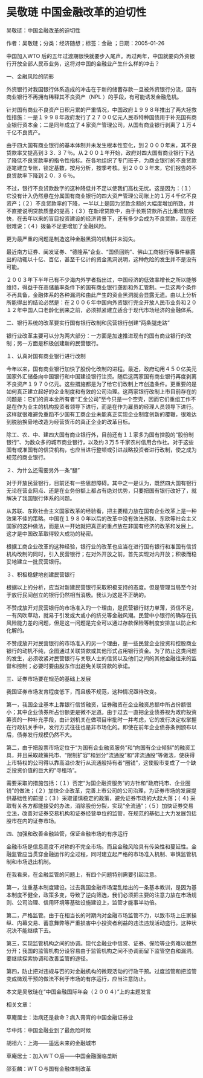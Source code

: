 # 吴敬琏  中国金融改革的迫切性    
    
吴敬琏：中国金融改革的迫切性    
作者：吴敬琏；分类：经济随想；标签：金融 ；日期：2005-01-26    
中国加入WTO 后的五年过渡期很快就要步入尾声。再过两年，中国就要向外资银行开放全部人民币业务，这将对中国的金融业产生什么样的冲击？    
一、金融风险的阴影    
外资银行对我国银行体系造成的冲击在于新的储蓄存款一旦被外资银行分流，国有商业银行不再拥有稀释其不良资产（NPL ）的手段，有可能诱发金融危机。    
针对国有商业不良资产日积月累的严重情况，中国政府１９９８年推出了两大拯救性措施：一是１９９８年政府发行了２７００亿元人民币特种国债用于补充国有商业银行资本金；二是同年成立了４家资产管理公司，从国有商业银行剥离了１万４千亿不良资产。    
由于四大国有商业银行的基本体制并未发生根本性变化，到２０００年末，其不良贷款率又提高到３３. ３７％。从２００１年开始，政府对四大国有商业银行下达了降低不良贷款率的指令性指标。在各地组织了专门班子，为商业银行的不良贷款逐笔建立专账，锁定基数，按月分析，按季考核。到２００３年末，它们报告的不良贷款率下降到２０. ３６％。    
不过，银行不良贷款数字的这种降低并不足以使我们高枕无忧。这是因为：（１）它没有计入仍然悬在分属国有商业银行的四大资产管理公司账上的１万４千亿不良资产；（２）不良贷款率的下降，一半以上是因为贷款余额的大幅度增加所致，并不直接说明贷款质量的提高；（３）在新增贷款中，由于长期贷款所占比重增加极快，在去年以来的盲目投资建设的经济背景下，还有多少会成为不良贷款，现在还很难说；（４）拨备不足更增加了金融风险。    
更为最严重的问题是制造这种金融黑洞的机制并未消失。    
最近南方证券、闽发证券、“德隆系”企业、“国债回购”、佛山工商银行等事件暴露出的动辄以十亿、百亿，甚至千亿计的资金黑洞说明，这种危险的发生并不是没有可能。    
２００３年下半年已有不少海内外学者指出过，中国经济的低效率增长之所以能够维持，得益于在高储蓄率条件下的国有商业银行垄断和外汇管制。一旦这两个条件不再具备，金融体系的各种漏洞和由此产生的资金黑洞就会显露无遗。由以上分析所能得出的结论必然是：在２００６年中国向外资银行完全开放人民币业务和２０１２年中国人口老龄化到来之前，必须抓紧建立适合于现代市场经济的金融体系。    
二、银行系统的改革要实行国有银行改制和民营银行创建“两条腿走路”    
银行业改革主要可以分为两大部分：一方面是加速推进现有的国有商业银行的改制；另一方面是积极创建新的民营银行。    
１、认真对国有商业银行进行改制    
今年以来，国有商业银行加快了股份化改制的进程。最近，政府动用４５０亿美元国家外汇储备向中国银行和中国建设银行注资。随后这两家国有商业银行再度剥离不良资产１９７０亿元。这些措施都是为了给它们改制上市创造条件。更重要的是如何真正建立起好的企业制度和有效的公司治理。这两家银行改制上市目前存在的问题是：它们的资本金所有者“汇金公司”至今只是一个空壳，因而它们重组工作不是在作为业主的机构投资者领导下进行，而是在作为雇员的经理人员领导下进行。这样就很难避免重蹈不少国有工商企业未能真正实现企业制度创新的覆辙，很难达到脱胎换骨地改造为经营货币的真正企业的改革目标。    
除工、农、中、建四大国有商业银行外，目前还有１１家多为国有控股的“股份制银行”、为数众多的城市商业银行，以及约３万５千家农村信用合作社。对于这些国有或准国有的信贷机构，也应当进行整顿或引进战略投资者进行改制，使之成为规范的商业银行。    
２、为什么还需要另外一条“腿”    
对于开放民营银行，目前还有一些思想障碍。其中之一是认为，既然四大国有银行无论在营业网点、还是在业务份额上都占有绝对优势，只要把国有银行改好了，就解决了我国银行体系的问题。    
从苏联、东欧社会主义国家改革的经验看，把主要精力放在国有企业改革上是一种效果不佳的策略。中国在１９８０年以后的改革中没有效法苏联、东欧等社会主义国家的这种做法，而是从一开始就把真正的重点放在非国有经济的改革和发展上。这才是中国改革取得较大成功的秘密。    
根据工商企业改革的这种经验，银行业的改革也应当在进行国有银行和准国有信贷机构改制的同时，引入民营银行；在对外开放之前，首先实现对内开放；积极而稳妥地建立一批民营银行。    
３、积极稳健地创建民营银行    
根据以上的分析，应当对新建民营银行采取积极支持的态度。但是管理当局至今对于放行民间创立的银行仍然相当消极。我认为这是不正确的。    
不赞成放开对民营银行的市场准入的一个理由，是民营银行财力单薄，资信不足，一有风吹草动，就易于引发或大或小的挤兑等金融风潮。民营中小银行的确存在抗风险能力差的问题，但是这一问题是完全可以通过存款保险等制度安排加以防止和化解的。    
不赞成放开对民营银行的市场准入的另一个理由，是一些民营企业投资和控股商业银行的动机不纯，企图通过关联贷款或其他形式占用银行资金。为了防止这类问题的发生，必须收紧对民营银行与关联人士的信贷以及他们之间的其他金融往来的监督和控制；必要时要由股东作出避免关联贷款的承诺。    
三、证券市场要在规范的基础上发展    
我国证券市场发育程度低下，而且极不规范，这种情况亟待改变。    
第一，我国企业基本上靠银行信贷融资，证券融资在企业融资总额中所占份额很小；其中企业债券所占份额更是微不足道。由于过去一直把企业债券视为政府投资筹资的一种补充手段，由计划机关在做项目审批时一并考虑，它的发行决定权掌握在行政机关手中，发行方式往往也是非市场化的。即使在前年企业债券条例颁布以后，债券发行规模仍然不大。    
第二，由于把股票市场定位于“为国有企业融资服务”和“向国有企业倾斜”的融资工具，并且采取政策托市、“限制扩容”和划分“流通股”和“非流通股”等做法，使获得上市特权的公司得以靠高溢价发行从流通股持有者“圈钱”，这使股市变成了一个缺乏投资价值的巨大的“寻租场”。    
需要采取的措施包括：（１）否定“为国企融资服务”的方针和“政府托市、企业圈钱”的做法；（２）加快企业改革，完善上市公司的公司治理，为证券市场的发展提供基础性的前提；（３）采取谨慎稳定的政策，避免证券市场的大起大落；( ４) 采取有关各方都能接受的办法，消除股份分裂，实现“全流通”；（５）加快证券交易立法，改善对证券交易机构和证券经营单位的监管，在规范的基础上大力发展包括股市在内的证券市场。    
四、加强和改善金融监管，保证金融市场的有序运行    
金融市场是信息高度不对称的不完全市场。而且金融风险具有传染性和蔓延性。金融监管应当贯穿金融运作的全过程，同时建立起严格的市场准入机制、审慎监管机制和市场退出机制。    
在我看来，在金融监管的问题上，有四个问题特别需要引起注意。    
第一，注重基本制度建设。过去我国金融市场混乱给出的一条基本教训，是因为基本制度不健全，政策多变，导致了逆向筛选，我们必须把主要的注意力放在市场规则、公司治理、信用环境等基础设施建设上，监管才能事半功倍。    
第二，严格监管。由于在相当长的时期内对金融市场监管不力，以致市场上庄家操纵、内幕交易、蓄意舞弊等严重损害中小投资者利益的违法违规活动盛行。这种状况决不能继续下去。    
第三，实现监管机构之间的协调。现代金融业中信贷、证券、保险等业务难以截然分开；我国的监管机构分设容易由于监管机构之间不协调而留下监管空白和漏洞。要继续探索协调和改善监管的途径。    
第四，防止把对违规与否的对金融机构的微观活动的行政干预。过度监管和把监管变成微观干预的做法不利于市场的有序运行，应当注意防止。    
本文是吴敬琏在“中国金融国际年会（２００４）”上的主题发言    
    
相关文章：    
草庵居士：治病还是救命？病入膏肓的中国金融证券业    
华中炜：中国金融业到了最危险时候    
胡祖六：上海——遥远未来的金融城市    
草庵居士：加入ＷＴＯ后——中国金融面临垄断    
邵亚麟：ＷＴＯ与国有金融体制改革